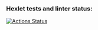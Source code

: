 ### Hexlet tests and linter status:
[![Actions Status](https://github.com/iPoolito/frontend-project-137/actions/workflows/hexlet-check.yml/badge.svg)](https://github.com/iPoolito/frontend-project-137/actions)